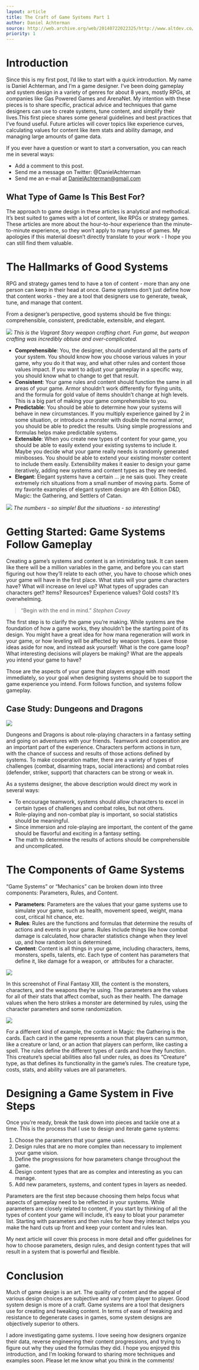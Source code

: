 ```yaml
---
layout: article
title: The Craft of Game Systems Part 1
author: Daniel Achterman
source: http://web.archive.org/web/20140722022325/http://www.altdev.co/2011/11/12/the-craft-of-game-systems-part-1/
priority: 1
---
```


# Introduction
Since this is my first post, I’d like to start with a quick introduction. My name is Daniel Achterman, and I’m a game designer. I’ve been doing gameplay and system design in a variety of genres for about 8 years, mostly RPGs, at companies like Gas Powered Games and ArenaNet. My intention with these pieces is to share specific, practical advice and techniques that game designers can use to create systems, tune content, and simplify their lives.This first piece shares some general guidelines and best practices that I’ve found useful. Future articles will cover topics like experience curves, calculating values for content like item stats and ability damage, and managing large amounts of game data.

If you ever have a question or want to start a conversation, you can reach me in several ways:

- Add a comment to this post.
- Send me a message on Twitter: @DanielAchterman
- Send me an e-mail at DanielAchterman@gmail.com

## What Type of Game Is This Best For?
The approach to game design in these articles is analytical and methodical. It’s best suited to games with a lot of content, like RPGs or strategy games. These articles are more about the hour-to-hour experience than the minute-to-minute experience, so they won’t apply to many types of games. My apologies if this material doesn’t directly translate to your work - I hope you can still find them valuable.

# The Hallmarks of Good Systems
RPG and strategy games tend to have a ton of content - more than any one person can keep in their head at once. Game systems don’t just define how that content works - they are a tool that designers use to generate, tweak, tune, and manage that content.

From a designer’s perspective, good systems should be five things: comprehensible, consistent, predictable, extensible, and elegant.

![ ][Vagrant Story]
<cite>This is the Vagrant Story weapon crafting chart. Fun game, but weapon crafting was incredibly obtuse and over-complicated.</cite>

- __Comprehensible__: You, the designer, should understand all the parts of your system. You should know how you choose various values in your game, why you do it that way, and what other rules and content those values impact. If you want to adjust your gameplay in a specific way, you should know what to change to get that result.
- __Consistent__: Your game rules and content should function the same in all areas of your game. Armor shouldn’t work differently for flying units, and the formula for gold value of items shouldn’t change at high levels. This is a big part of making your game comprehensible to you.
- __Predictable__: You should be able to determine how your systems will behave in new circumstances. If you multiply experience gained by 2 in some situation, or introduce a monster with double the normal armor, you should be able to predict the results. Using simple progressions and formulas helps make predictable systems.
- __Extensible__: When you create new types of content for your game, you should be able to easily extend your existing systems to include it. Maybe you decide what your game really needs is randomly generated minibosses. You should be able to extend your existing monster content to include them easily. Extensibility makes it easier to design your game iteratively, adding new systems and content types as they are needed.
- __Elegant__: Elegant systems have a certain ... je ne sais quoi. They create extremely rich situations from a small number of moving parts. Some of my favorite examples of elegant system design are 4th Edition D&D, Magic: the Gathering, and Settlers of Catan.

![ ][Catan]
<cite>The numbers - so simple! But the situations - so interesting!</cite>

# Getting Started: Game Systems Follow Gameplay
Creating a game’s systems and content is an intimidating task. It can seem like there will be a million variables in the game, and before you can start figuring out how they’ll relate to each other, you have to choose which ones your game will have in the first place. What stats will your game characters have? What will increase on level up? What types of upgrades can characters get? Items? Resources? Experience values? Gold costs? It’s overwhelming.

> “Begin with the end in mind.”
> <cite>Stephen Covey</cite>

The first step is to clarify the game you’re making. While systems are the foundation of how a game works, they shouldn’t be the starting point of its design. You might have a great idea for how mana regeneration will work in your game, or how leveling will be affected by weapon types. Leave those ideas aside for now, and instead ask yourself: What is the core game loop? What interesting decisions will players be making? What are the appeals you intend your game to have?

Those are the aspects of your game that players engage with most immediately, so your goal when designing systems should be to support the game experience you intend. Form follows function, and systems follow gameplay.

## Case Study: Dungeons and Dragons

![ ][DnD]

Dungeons and Dragons is about role-playing characters in a fantasy setting and going on adventures with your friends. Teamwork and cooperation are an important part of the experience. Characters perform actions in turn, with the chance of success and results of those actions defined by systems. To make cooperation matter, there are a variety of types of challenges (combat, disarming traps, social interactions) and combat roles (defender, striker, support) that characters can be strong or weak in.

As a systems designer, the above description would direct my work in several ways:

- To encourage teamwork, systems should allow characters to excel in certain types of challenges and combat roles, but not others.
- Role-playing and non-combat play is important, so social statistics should be meaningful.
- Since immersion and role-playing are important, the content of the game should be flavorful and exciting in a fantasy setting.
- The math to determine the results of actions should be comprehensible and uncomplicated.

# The Components of Game Systems
“Game Systems” or “Mechanics” can be broken down into three components: Parameters, Rules, and Content.

- __Parameters__: Parameters are the values that your game systems use to simulate your game, such as health, movement speed, weight, mana cost, critical hit chance, etc.
- __Rules__: Rules are the functions and formulas that determine the results of actions and events in your game. Rules include things like how combat damage is calculated, how character statistics change when they level up, and how random loot is determined.
- __Content__: Content is all things in your game, including characters, items, monsters, spells, talents, etc. Each type of content has parameters that define it, like damage for a weapon, or  attributes for a character.

![ ][FF13]

In this screenshot of Final Fantasy XIII, the content is the monsters, characters, and the weapons they’re using. The parameters are the values for all of their stats that affect combat, such as their health. The damage values when the hero strikes a monster are determined by rules, using the character parameters and some randomization.

![ ][MTG]

For a different kind of example, the content in Magic: the Gathering is the cards. Each card in the game represents a noun that players can summon, like a creature or land, or an action that players can perform, like casting a spell. The rules define the different types of cards and how they function. This creature’s special abilities also fall under rules, as does its “Creature” type, as that defines its functionality in the game’s rules. The creature type, costs, stats, and ability values are all parameters.

# Designing a Game System in Five Steps
Once you’re ready, break the task down into pieces and tackle one at a time. This is the process that I use to design and iterate game systems:

1. Choose the parameters that your game uses.
2. Design rules that are no more complex than necessary to implement your game vision.
3. Define the progressions for how parameters change throughout the game.
4. Design content types that are as complex and interesting as you can manage.
5. Add new parameters, systems, and content types in layers as needed.

Parameters are the first step because choosing them helps focus what aspects of gameplay need to be reflected in your systems. While parameters are closely related to content, if you start by thinking of all the types of content your game will include, it’s easy to bloat your parameter list. Starting with parameters and then rules for how they interact helps you make the hard cuts up front and keep your content and rules lean.

My next article will cover this process in more detail and offer guidelines for how to choose parameters, design rules, and design content types that will result in a system that is powerful and flexible.

# Conclusion
Much of game design is an art. The quality of content and the appeal of various design choices are subjective and vary from player to player. Good system design is more of a craft. Game systems are a tool that designers use for creating and tweaking content. In terms of ease of tweaking and resistance to degenerate cases in games, some system designs are objectively superior to others.

I adore investigating game systems. I love seeing how designers organize their data, reverse engineering their content progressions, and trying to figure out why they used the formulas they did. I hope you enjoyed this introduction, and I’m looking forward to sharing more techniques and examples soon. Please let me know what you think in the comments!

[Vagrant Story]: ./Vagrant.jpg
[Catan]: ./Catan.jpg
[DnD]: ./DnD.jpg
[FF13]: ./FF13.jpg
[MTG]: ./MTG.jpg